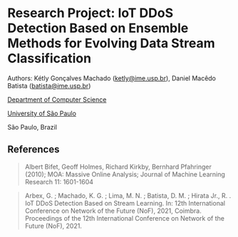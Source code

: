 # Research Project: IoT DDoS Detection Based on Ensemble Methods for Evolving Data Stream Classification

Authors: Kétly Gonçalves Machado ([ketly@ime.usp.br](mailto:ketly@ime.usp.br)), Daniel Macêdo Batista ([batista@ime.usp.br](mailto:batista@ime.usp.br))

[Department of Computer Science](https://www.ime.usp.br/en/computer-science-department/)

[University of São Paulo](https://www5.usp.br/#english)

São Paulo, Brazil

## References

> Albert Bifet, Geoff Holmes, Richard Kirkby, Bernhard Pfahringer (2010); MOA: Massive Online Analysis; Journal of Machine Learning Research 11: 1601-1604

> Arbex, G. ; Machado, K. G. ; Lima, M. N. ; Batista, D. M. ; Hirata Jr., R. . IoT DDoS Detection Based on Stream Learning. In: 12th International Conference on Network of the Future (NoF), 2021, Coimbra. Proceedings of the 12th International Conference on Network of the Future (NoF), 2021.